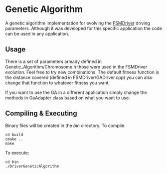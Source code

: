 Genetic Algorithm
=========

A genetic algorithm implementation for evolving the [FSMDriver](https://github.com/bruno147/fsmdriver) driving parameters. Although it was developed for this specific application the code can be used in any application.

Usage
---------------------
There is a set of parameters arleady defined in Genetic_Algorithm/Chromosome.h those were used in the FSMDriver evolution. Feel free to try new combinations. The default fitness function is the distance covered (defined in FSMDriver/GADriver.cpp) you can also change that function to whatever fitness you want.

If you want to use the GA in a different application simply change the methods in GaAdapter class based on what you want to use.

Compiling & Executing
---------------------

Binary files will be created in the _bin_ directory. To compile:

    cd build
    cmake ..
    make

To execute:

    cd bin
    ./DriverGeneticAlgorithm

